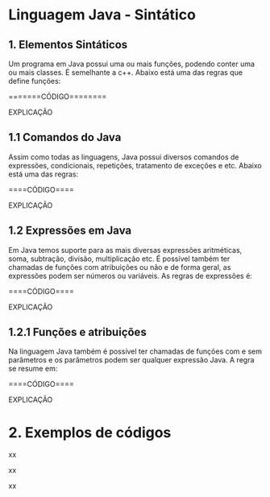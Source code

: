 # **Linguagem Java - Sintático**

## 1. Elementos Sintáticos

Um programa em Java possui uma ou mais funções, podendo conter uma ou mais classes. É semelhante a c++. Abaixo está uma das regras que define funções:

=======CÓDIGO========

EXPLICAÇÃO


## 1.1 Comandos do Java

Assim como todas as linguagens, Java possui diversos comandos de expressões, condicionais, repetições, tratamento de exceções e etc. Abaixo está uma das regras:

====CÓDIGO====

EXPLICAÇÃO


## 1.2 Expressões em Java

Em Java temos suporte para as mais diversas expressões aritméticas, soma, subtração, divisão, multiplicação etc. É possível também ter chamadas de funções com atribuições ou não e de forma geral, as expressões podem ser números ou variáveis. As regras de expressões é:

====CÓDIGO====

EXPLICAÇÃO


## 1.2.1 Funções e atribuições

Na linguagem Java também é possível ter chamadas de funções com e sem parâmetros e os parâmetros podem ser qualquer expressão Java. A regra se resume em:

====CÓDIGO====

EXPLICAÇÃO

# 2. Exemplos de códigos

xx

xx

xx
